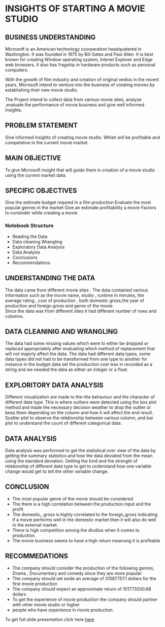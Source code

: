 # INSIGHTS OF STARTING A MOVIE STUDIO

## BUSINESS UNDERSTANDING

Microsoft is an American technology coorperation headquatered in Washington. It was founded in 1975 by Bill Gates and Paul Allen. It is best known for creating Window operating system, Intenet Explorer and Edge web browsers. It also has fragship in hardware products such as personal computers.

With the growth of film industry and creation of original vedios in the recent years, Microsoft intend to venture into the business of creating movies by establishing their new movie studio.

The Project intend to collect data from various movie sites, analyze ,evaluate the performance of movie business and give well informed insights.

## PROBLEM STATEMENT

Give informed insights of creating movie studio. Whish will be profitable and competative in the current movie market.

## MAIN OBJECTIVE

To give Microsoft insight that will guide them in creation of a movie studio using the current market data.

## SPECIFIC OBJECTIVES

Give the estimate budget requred in a film production
Evaluate the most populat genres in the market
Give an estimate profitability a movie
Factors to consinder while creating a movie

### Notebook Structure

 - Reading the Data
 - Data  cleaning Wrangling
 - Exploratory Data Analysis
 - Data Analysis
  - Conclusions
  - Recommendations


## UNDERSTANDING THE DATA

The data came from different  movie sites .
The data contained various information such as the movie name, studio , runtime in minutes, the average rating , 
cost of production , both domestic gross,the year of production  and foreign gross and genre of the movie.  
Since the data was from different sites it had different number of rows and columns.

 ## DATA CLEANINIG AND WRANGLING
  The data had some missing values which were to either be dropped or
  replaced appropriately after evaluating which method of replacement that will not majorly affect the data.
 The data had different data types, some data types did not had to be transformed
 from one type to another for instance in the budget data set the production cost was in recorded as 
 a string and we needed the data as either an integer or a float.
  ## EXPLORITORY DATA ANALYSIS
   Different visualization are made to the-the behaviour and the character
   of different data type. This is where outliers were detected using the box plot method and made the necessary decision
   weather to drop the outlier or keep them depending on the column and how it will affect the end result. Scatter plot to 
   observe the relationship between various column, and bar plot to understand the count of different categorical data.
  
##  DATA ANALYSIS
 Data analysis was performed to get the statistical over view of the data by getting the
 summary statistics and how the data deviated from the mean using the standard deviation. 
 Getting the kind and the strength of relationship 
 of different data type to get to understand how one variable change would get to tell the other variable change.
 
 
 ## CONCLUSION
- The most popular genre of the movie should be considered
- The there is a high correlation between the pruduction input and the profit
- The domestic_ gross is highly correlated to the foreign_gross indicating if a movie performs well in the domestic market then it will also do well in the external market.
- There is high competition among the dtudios when it comes to production.
- The movie business seems to have a high return meanung it is profitable

## RECOMMEDATIONS
- The company should consider the production of the following genres, Drama , Documentary and comedy since they are more popular
- The company should set aside an average of 31587757.1 dollars for the first movie production 
- The company should expect an approximate return of  101773030.68 dollars 
- To get the experienve of movie production the company should partner with other movie studio or higher 
- people who have experience in movie production.

To get full slide presentation click here [here](https://docs.google.com/presentation/d/1b6fD8XEzVIzzJdo3VgDU8v-J6wYnJLlpF7Z81KiB45I/edit?usp=sharing)
